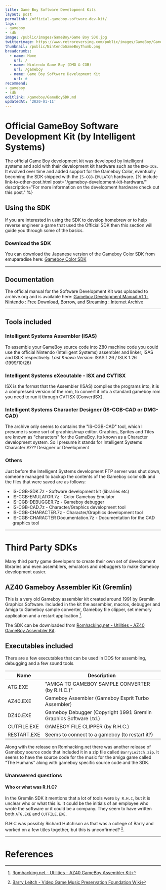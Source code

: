 ```yaml
---
title: Game Boy Software Development Kits
layout: post
permalink: /official-gameboy-software-dev-kit/
tags:
- gameboy
- sdk
image: /public/images/GameBoy/Game Boy SDK.jpg
twitterimage: https://www.retroreversing.com/public/images/GameBoy/Game Boy SDK.jpg
thumbnail: /public/NintendoGameBoyThumb.png
breadcrumbs:
  - name: Home
    url: /
  - name: Nintendo Game Boy (DMG & CGB)
    url: /gameboy
  - name: Game Boy Software Development Kit
    url: #
recommend: 
- gameboy
- sdk
editlink: /gameboy/GameBoySDK.md
updatedAt: '2020-01-11'
---
```


# Official GameBoy Software Development Kit (by Intelligent Systems)
The official Game Boy development kit was developed by Intelligent systems and sold with their development kit hardware such as the `DMG-ICE`. It evolved over time and added support for the Gameboy Color, eventually becoming the SDK shipped with the `IS-CGB-EMULATOR` hardware.
{% include link-to-other-post.html post="/gameboy-development-kit-hardware/" description="For more information on the development hardware check out this post." %}

## Using the SDK
If you are interested in using the SDK to develop homebrew or to help reverse engineer a game that used the Official SDK then this section will guide you through some of the basics.

### Download the SDK
You can download the Japanese version of the Gameboy Color SDK from emuparadise here: 
[Gameboy Color SDK](https://www.emuparadise.me/sdk/)

---
## Documentation
The official manual for the Software Development Kit was uploaded to archive.org and is available here: 
[Gameboy Development Manual V1.1 : Nintendo : Free Download, Borrow, and Streaming : Internet Archive](https://archive.org/details/GameBoyProgManVer1.1)

---
## Tools included

### Intelligent Systems Assembler (ISAS)
To assemble your GameBoy source code into Z80 machine code you could use the official Nintendo (Intelligent Systems) assembler and linker, ISAS and ISLK respectively.
*Last Known Version*: ISAS 1.26 / ISLK 1.26 (1999/10/26)

### Intelligent Systems eXecutable - ISX and CVTISX 
ISX is the format that the Assembler (ISAS) compiles the programs into, it is a compressed version of the rom, to convert it into a standard gameboy rom you need to run it through CVTISX (ConvertISX).

### Intelligent Systems Character Designer (IS-CGB-CAD or DMG-CAD)
The archive only seems to contains the "IS-CGB-CAD" tool, which I presume is some sort of graphics/map editor. Graphics, Sprites and Tiles are known as "characters" for the GameBoy. 
Its known as a Character development system.
So I presume it stands for Intelligent Systems Character A??? Designer or Development

### Others
Just before the Intelligent Systems development FTP server was shut down, someone managed to backup the contents of the Gameboy color sdk and the files that were saved are as follows:
* IS-CGB-SDK.7z - Software development kit (libraries etc)
* IS-CGB-EMULATOR.7z - Color Gameboy Emulator   
* IS-CGB-DEBUGGER.7z - Gameboy debugger
* IS-CGB-CAD.7z - Character/Graphics development tool  
* IS-CGB-CHARACTER.7z - Character/Graphics development tool  
* IS-CGB-CHARACTER Documentation.7z - Documentation for the CAD graphics tool

---
# Third Party SDKs
Many third party game developers to create their own set of development libraries and even assemblers, emulators and debuggers to make Gameboy development easier.

## AZ40 Gameboy Assembler Kit (Gremlin)
This is a very old Gameboy assembler kit created around 1991 by Gremlin Graphics Software. Included in the kit the assembler, macros, debugger and Amiga to Gameboy sample converter, Gameboy file clipper, set memory application and a restart application [^2].

The SDK can be downloaded from [Romhacking.net - Utilities - AZ40 GameBoy Assembler Kit](https://www.romhacking.net/utilities/731/).

## Executables included
There are a few executables that can be used in DOS for assembling, debugging and a few sound tools.

Name | Description
---|---
ATG.EXE | "AMIGA TO GAMEBOY SAMPLE CONVERTER (by R.H.C.)"
AZ40.EXE | Gameboy Assembler (Gameboy Esprit Turbo Assembler)
DZ40.EXE | Gameboy Debugger (Copyright 1991 Gremlin Graphics Software Ltd.)
CUTFILE.EXE | GAMEBOY FILE CLIPPER (by R.H.C.)
RESTART.EXE | Seems to connect to a gameboy (to restart it?)

Along with the release on Romhacking.net there was another release of Gameboy source code that included it in a zip file called `BarryLeitch.zip`. It seems to have the source code for the music for the amiga game called "The Humans" along with gameboy specific source code and the SDK.


### Unanswered questions

#### Who or what was R.H.C?
In the Gremlin SDK it mentions that a lot of tools were `by R.H.C`, but it is unclear who or what this is.
It could be the initials of an employee who wrote the software or it could be a company. They seem to have written both `ATG.EXE` and `CUTFILE.EXE`.

R.H.C was possibly Richard Hutchison as that was a college of Barry and worked on a few titles together, but this is unconfirmed? [^1].

---
# References
[^1]: [Barry Leitch - Video Game Music Preservation Foundation Wiki](http://www.vgmpf.com/Wiki/index.php/Barry%20Leitch#Game_Boy)
[^2]: [Romhacking.net - Utilities - AZ40 GameBoy Assembler Kit](https://www.romhacking.net/utilities/731/)


